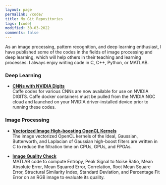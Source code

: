 ```yaml
---
layout: page
permalink: /code/
title: My Git Repositories
tags: [code]
modified: 30-03-2022
comments: false
---
```


As an image processing, pattern recognition, and deep learning enthusiast, I have published some of the codes in the fields of image processing and deep learning, which will help others in their teaching and learning processes. I always enjoy writing code in C, C++, Python, or MATLAB.

### Deep Learning

* [**CNNs with NVIDIA Digits**](http://www.vision.ee.ethz.ch/~cvlsegmentation/cob/)<br>
Caffe codes for various CNNs are now available for use on NVIDIA DIGITS. Caffe docker containers must be pulled from the NVIDIA NGC cloud and launched on your NVIDIA driver-installed device prior to running these codes.   
 
### Image Processing

* [**Vectorized Image High-boosting OpenCL Kernels**](http://jponttuset.github.io/solving-sudokus-like-a-pro-1/)<br>
The image vectorized OpenCL kernels of the Ideal, Gaussian, Butterworth, and Laplacian of Gaussian high-boost filters are written in C to reduce the filtration time on CPUs, GPUs, and FPGAs.

* [**Image Quality Check**](http://jponttuset.github.io/deep-learning-scraping/)<br>
MATLAB code to compute Entropy, Peak Signal to Noise Ratio, Mean Absolute Error, Mean Squared Error, Correlation, Root Mean Square Error, Structural Similarity Index, Standard Deviation, and Percentage Fit Error on an RGB image to evaluate its quality.



